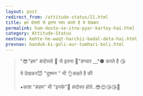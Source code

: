 ```yaml
---
layout: post
redirect_from: /attitude-status/21.html
title: हम दोस्तो से इतना प्यार करते है ये देखकर
permalink: hum-dosto-se-itna-pyar-kartey-hai.html
category: Attitude-Status
nextnav: kehte-he-waqt-harchiz-badal-deta-hai.html
prevnav: banduk-ki-goli-aur-tumhari-boli.html
---
```

> "😎\"हम\" #दोस्तो  📿 से इतना 💖\"#प्यार __°● करते है 😘 
> 
> ये देखकर😈 \"दूश्मन \" भी 👌कहते है की 
> 
> ▪काश \"#हम\" भी \"इनके\"🤘 #दोस्त होते..😎😍😘😘👑